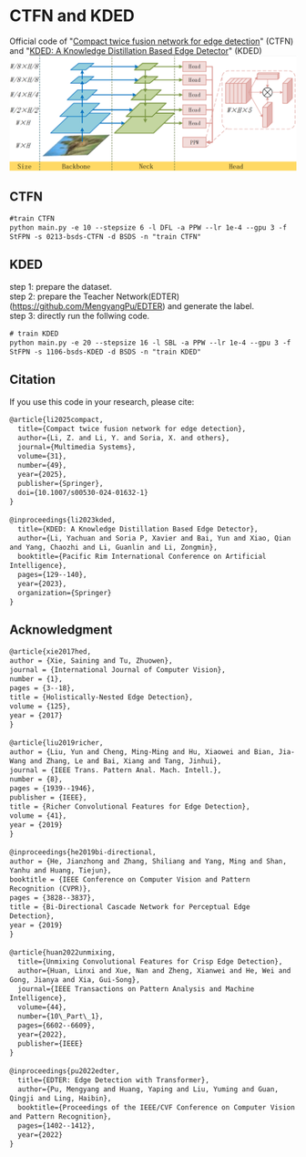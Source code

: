 # CTFN and KDED
Official code of "[Compact twice fusion network for edge detection](https://link.springer.com/article/10.1007/s00530-024-01632-1?utm_source=rct_congratemailt&utm_medium=email&utm_campaign=nonoa_20250107&utm_content=10.1007%2Fs00530-024-01632-1)" (CTFN) 
and 
"[KDED: A Knowledge Distillation Based Edge Detector](https://link.springer.com/chapter/10.1007/978-981-99-7025-4_11)" (KDED)
![image](CTFN.png)
## CTFN
```
#train CTFN
python main.py -e 10 --stepsize 6 -l DFL -a PPW --lr 1e-4 --gpu 3 -f StFPN -s 0213-bsds-CTFN -d BSDS -n "train CTFN"
```

## KDED
step 1: prepare the dataset.  
step 2: prepare the Teacher Network(EDTER)(https://github.com/MengyangPu/EDTER) and generate the label.  
step 3: directly run the follwing code.  
```
# train KDED
python main.py -e 20 --stepsize 16 -l SBL -a PPW --lr 1e-4 --gpu 3 -f StFPN -s 1106-bsds-KDED -d BSDS -n "train KDED"
```
## Citation
If you use this code in your research, please cite:
```
@article{li2025compact,
  title={Compact twice fusion network for edge detection},
  author={Li, Z. and Li, Y. and Soria, X. and others},
  journal={Multimedia Systems},
  volume={31},
  number={49},
  year={2025},
  publisher={Springer},
  doi={10.1007/s00530-024-01632-1}
}

@inproceedings{li2023kded,
  title={KDED: A Knowledge Distillation Based Edge Detector},
  author={Li, Yachuan and Soria P, Xavier and Bai, Yun and Xiao, Qian and Yang, Chaozhi and Li, Guanlin and Li, Zongmin},
  booktitle={Pacific Rim International Conference on Artificial Intelligence},
  pages={129--140},
  year={2023},
  organization={Springer}
}
```


## Acknowledgment

```
@article{xie2017hed,
author = {Xie, Saining and Tu, Zhuowen},
journal = {International Journal of Computer Vision},
number = {1},
pages = {3--18},
title = {Holistically-Nested Edge Detection},
volume = {125},
year = {2017}
}

@article{liu2019richer,
author = {Liu, Yun and Cheng, Ming-Ming and Hu, Xiaowei and Bian, Jia-Wang and Zhang, Le and Bai, Xiang and Tang, Jinhui},
journal = {IEEE Trans. Pattern Anal. Mach. Intell.},
number = {8},
pages = {1939--1946},
publisher = {IEEE},
title = {Richer Convolutional Features for Edge Detection},
volume = {41},
year = {2019}
}

@inproceedings{he2019bi-directional,
author = {He, Jianzhong and Zhang, Shiliang and Yang, Ming and Shan, Yanhu and Huang, Tiejun},
booktitle = {IEEE Conference on Computer Vision and Pattern Recognition (CVPR)},
pages = {3828--3837},
title = {Bi-Directional Cascade Network for Perceptual Edge Detection},
year = {2019}
}

@article{huan2022unmixing,
  title={Unmixing Convolutional Features for Crisp Edge Detection},
  author={Huan, Linxi and Xue, Nan and Zheng, Xianwei and He, Wei and Gong, Jianya and Xia, Gui-Song},
  journal={IEEE Transactions on Pattern Analysis and Machine Intelligence},
  volume={44},
  number={10\_Part\_1},
  pages={6602--6609},
  year={2022},
  publisher={IEEE}
}

@inproceedings{pu2022edter,
  title={EDTER: Edge Detection with Transformer},
  author={Pu, Mengyang and Huang, Yaping and Liu, Yuming and Guan, Qingji and Ling, Haibin},
  booktitle={Proceedings of the IEEE/CVF Conference on Computer Vision and Pattern Recognition},
  pages={1402--1412},
  year={2022}
}
```
